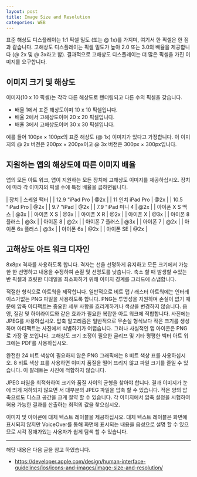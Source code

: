 ```yaml
---
layout: post
title: Image Size and Resolution
categories: WEB
---
```


표준 해상도 디스플레이는 1:1 픽셀 밀도 (또는 @ 1x)를 가지며, 여기서 한 픽셀은 한 점과 같습니다. 고해상도 디스플레이는 픽셀 밀도가 높아 2.0 또는 3.0의 배율을 제공합니다 (@ 2x 및 @ 3x라고 함). 결과적으로 고해상도 디스플레이는 더 많은 픽셀을 가진 이미지를 요구합니다.

## 이미지 크기 및 해상도
이미지(10 x 10 픽셀)는 각각 다른 해상도로 렌더링되고 다른 수의 픽셀을 갖습니다.

- 배율 1에서 표준 해상도이며 10 x 10 픽셀입니다.  
- 배율 2에서 고해상도이며 20 x 20 픽셀입니다.  
- 배율 3에서 고해상도이며 30 x 30 픽셀입니다.

예를 들어 100px × 100px의 표준 해상도 (@ 1x) 이미지가 있다고 가정합니다. 이 이미지의 @ 2x 버전은 200px × 200px이고 @ 3x 버전은 300px × 300px입니다.


## 지원하는 앱의 해상도에 따른 이미지 배율
앱의 모든 아트 워크, 앱이 지원하는 모든 장치에 고해상도 이미지를 제공하십시오. 장치에 따라 각 이미지의 픽셀 수에 특정 배율을 곱하면됩니다.

| 장치	| 스케일 팩터 |
| 12.9 "iPad Pro |	@2x |
| 11 인치 iPad Pro |	@2x |
| 10.5 "iPad Pro |	@2x |
| 9.7 "iPad |	@2x |
| 7.9 "iPad 미니 4 |	@2x |
| 아이폰 X S 맥스 |	@3x |
| 아이폰 X S |	@3x |
| 아이폰 X R |	@2x |
| 아이폰 X |	@3x |
| 아이폰 8 플러스 |	@3x |
| 아이폰 8 |	@2x |
| 아이폰 7 플러스 |	@3x |
| 아이폰 7 |	@2x |
| 아이폰 6s 플러스 |	@3x |
| 아이폰 6s |	@2x |
| 아이폰 SE |	@2x |

## 고해상도 아트 워크 디자인
8x8px 격자를 사용하도록 합니다. 격자는 선을 선명하게 유지하고 모든 크기에서 가능한 한 선명하고 내용을 수정하여 손질 및 선명도를 낮춥니다. 축소 할 때 발생할 수있는 반 픽셀과 흐릿한 디테일을 최소화하기 위해 이미지 경계를 그리드에 스냅합니다.

적절한 형식으로 아트웍을 제작합니다. 일반적으로 비트 맵 / 래스터 아트웍에는 인터레이스가없는 PNG 파일을 사용하도록 합니다. PNG는 투명성을 지원하며 손실이 없기 때문에 압축 아티팩트는 중요한 세부 사항을 흐리게하거나 색상을 변경하지 않습니다. 음영, 질감 및 하이라이트와 같은 효과가 필요한 복잡한 아트 워크에 적합합니다. 사진에는 ​​JPEG를 사용하십시오. 압축 알고리즘은 일반적으로 무손실 형식보다 작은 크기를 생성하며 아티팩트는 사진에서 식별하기가 어렵습니다. 그러나 사실적인 앱 아이콘은 PNG로 가장 잘 보입니다. 고해상도 크기 조정이 필요한 글리프 및 기타 평평한 벡터 아트 워크에는 PDF를 사용하십시오.

완전한 24 비트 색상이 필요하지 않은 PNG 그래픽에는 8 비트 색상 표를 사용하십시오. 8 비트 색상 표를 사용하면 이미지 품질을 떨어 뜨리지 않고 파일 크기를 줄일 수 있습니다. 이 팔레트는 사진에 적합하지 않습니다.

JPEG 파일을 최적화하여 크기와 품질 사이의 균형을 찾아야 합니다. 결과 이미지가 눈에 띄게 저하되지 않으면 서 대부분의 JPEG 파일을 압축 할 수 있습니다. 적은 양의 압축으로도 디스크 공간을 크게 절약 할 수 있습니다. 각 이미지에서 압축 설정을 시험하여 허용 가능한 결과를 산출하는 최적의 값을 찾으십시오.

이미지 및 아이콘에 대체 텍스트 레이블을 제공하십시오. 대체 텍스트 레이블은 화면에 표시되지 않지만 VoiceOver를 통해 화면에 표시되는 내용을 음성으로 설명 할 수 있으므로 시각 장애가있는 사용자가 쉽게 탐색 할 수 있습니다.



---

해당 내용은 다음 글을 참고 하였습니다.

- https://developer.apple.com/design/human-interface-guidelines/ios/icons-and-images/image-size-and-resolution/
